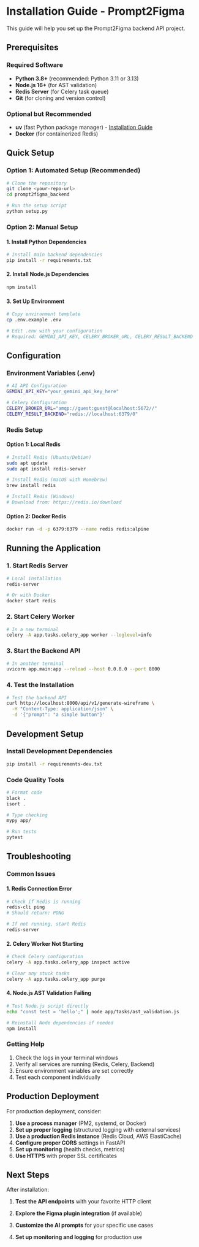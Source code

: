 # Installation Guide - Prompt2Figma

This guide will help you set up the Prompt2Figma backend API project.

## Prerequisites

### Required Software
- **Python 3.8+** (recommended: Python 3.11 or 3.13)
- **Node.js 16+** (for AST validation)
- **Redis Server** (for Celery task queue)
- **Git** (for cloning and version control)

### Optional but Recommended
- **uv** (fast Python package manager) - [Installation Guide](https://docs.astral.sh/uv/getting-started/installation/)
- **Docker** (for containerized Redis)

## Quick Setup

### Option 1: Automated Setup (Recommended)
```bash
# Clone the repository
git clone <your-repo-url>
cd prompt2figma_backend

# Run the setup script
python setup.py
```

### Option 2: Manual Setup

#### 1. Install Python Dependencies
```bash
# Install main backend dependencies
pip install -r requirements.txt


```

#### 2. Install Node.js Dependencies
```bash
npm install
```

#### 3. Set Up Environment
```bash
# Copy environment template
cp .env.example .env

# Edit .env with your configuration
# Required: GEMINI_API_KEY, CELERY_BROKER_URL, CELERY_RESULT_BACKEND
```

## Configuration

### Environment Variables (.env)
```bash
# AI API Configuration
GEMINI_API_KEY="your_gemini_api_key_here"

# Celery Configuration
CELERY_BROKER_URL="amqp://guest:guest@localhost:5672//"
CELERY_RESULT_BACKEND="redis://localhost:6379/0"


```

### Redis Setup

#### Option 1: Local Redis
```bash
# Install Redis (Ubuntu/Debian)
sudo apt update
sudo apt install redis-server

# Install Redis (macOS with Homebrew)
brew install redis

# Install Redis (Windows)
# Download from: https://redis.io/download
```

#### Option 2: Docker Redis
```bash
docker run -d -p 6379:6379 --name redis redis:alpine
```

## Running the Application

### 1. Start Redis Server
```bash
# Local installation
redis-server

# Or with Docker
docker start redis
```

### 2. Start Celery Worker
```bash
# In a new terminal
celery -A app.tasks.celery_app worker --loglevel=info
```

### 3. Start the Backend API
```bash
# In another terminal
uvicorn app.main:app --reload --host 0.0.0.0 --port 8000
```

### 4. Test the Installation
```bash
# Test the backend API
curl http://localhost:8000/api/v1/generate-wireframe \
  -H "Content-Type: application/json" \
  -d '{"prompt": "a simple button"}'


```



## Development Setup

### Install Development Dependencies
```bash
pip install -r requirements-dev.txt
```

### Code Quality Tools
```bash
# Format code
black .
isort .

# Type checking
mypy app/

# Run tests
pytest
```

## Troubleshooting

### Common Issues

#### 1. Redis Connection Error
```bash
# Check if Redis is running
redis-cli ping
# Should return: PONG

# If not running, start Redis
redis-server
```

#### 2. Celery Worker Not Starting
```bash
# Check Celery configuration
celery -A app.tasks.celery_app inspect active

# Clear any stuck tasks
celery -A app.tasks.celery_app purge
```



#### 4. Node.js AST Validation Failing
```bash
# Test Node.js script directly
echo "const test = 'hello';" | node app/tasks/ast_validation.js

# Reinstall Node dependencies if needed
npm install
```

### Getting Help

1. Check the logs in your terminal windows
2. Verify all services are running (Redis, Celery, Backend)
3. Ensure environment variables are set correctly
4. Test each component individually

## Production Deployment

For production deployment, consider:

1. **Use a process manager** (PM2, systemd, or Docker)
2. **Set up proper logging** (structured logging with external services)
3. **Use a production Redis instance** (Redis Cloud, AWS ElastiCache)
4. **Configure proper CORS** settings in FastAPI
5. **Set up monitoring** (health checks, metrics)
6. **Use HTTPS** with proper SSL certificates

## Next Steps

After installation:

1. **Test the API endpoints** with your favorite HTTP client

3. **Explore the Figma plugin integration** (if available)
4. **Customize the AI prompts** for your specific use cases
5. **Set up monitoring and logging** for production use